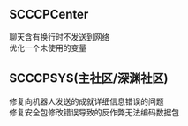 ## SCCCPCenter
聊天含有换行时不发送到网络  
优化一个未使用的变量  
## SCCCPSYS(主社区/深渊社区)
修复向机器人发送的成就详细信息错误的问题  
修复安全包修改错误导致的反作弊无法编码数据包  
